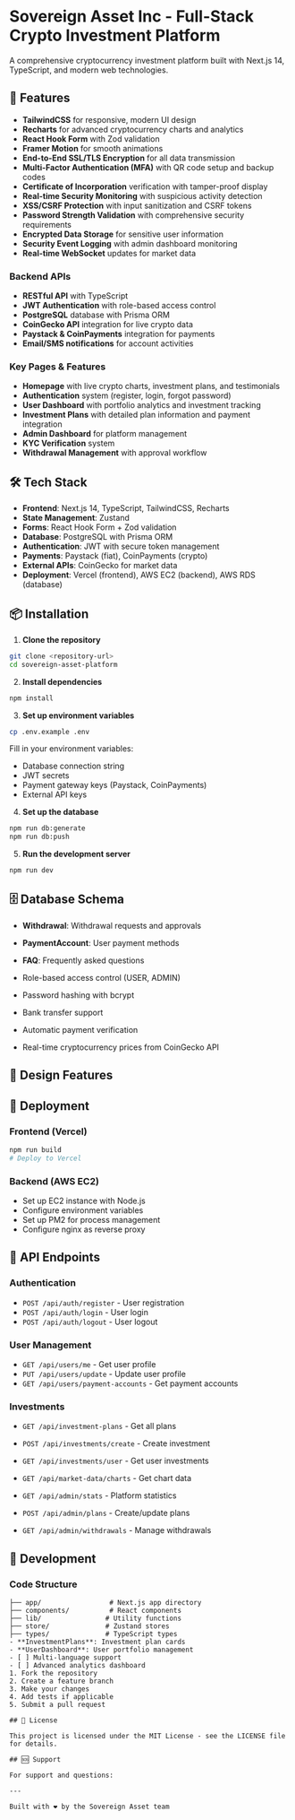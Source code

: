 # Sovereign Asset Inc - Full-Stack Crypto Investment Platform

A comprehensive cryptocurrency investment platform built with Next.js 14, TypeScript, and modern web technologies.

## 🚀 Features

- **TailwindCSS** for responsive, modern UI design
- **Recharts** for advanced cryptocurrency charts and analytics
- **React Hook Form** with Zod validation
- **Framer Motion** for smooth animations
- **End-to-End SSL/TLS Encryption** for all data transmission
- **Multi-Factor Authentication (MFA)** with QR code setup and backup codes
- **Certificate of Incorporation** verification with tamper-proof display
- **Real-time Security Monitoring** with suspicious activity detection
- **XSS/CSRF Protection** with input sanitization and CSRF tokens
- **Password Strength Validation** with comprehensive security requirements
- **Encrypted Data Storage** for sensitive user information
- **Security Event Logging** with admin dashboard monitoring
- **Real-time WebSocket** updates for market data

### Backend APIs

- **RESTful API** with TypeScript
- **JWT Authentication** with role-based access control
- **PostgreSQL** database with Prisma ORM
- **CoinGecko API** integration for live crypto data
- **Paystack & CoinPayments** integration for payments
- **Email/SMS notifications** for account activities

### Key Pages & Features

- **Homepage** with live crypto charts, investment plans, and testimonials
- **Authentication** system (register, login, forgot password)
- **User Dashboard** with portfolio analytics and investment tracking
- **Investment Plans** with detailed plan information and payment integration
- **Admin Dashboard** for platform management
- **KYC Verification** system
- **Withdrawal Management** with approval workflow

## 🛠 Tech Stack

- **Frontend**: Next.js 14, TypeScript, TailwindCSS, Recharts
- **State Management**: Zustand
- **Forms**: React Hook Form + Zod validation
- **Database**: PostgreSQL with Prisma ORM
- **Authentication**: JWT with secure token management
- **Payments**: Paystack (fiat), CoinPayments (crypto)
- **External APIs**: CoinGecko for market data
- **Deployment**: Vercel (frontend), AWS EC2 (backend), AWS RDS (database)

## 📦 Installation

1. **Clone the repository**

```bash
git clone <repository-url>
cd sovereign-asset-platform
```

2. **Install dependencies**

```bash
npm install
```

3. **Set up environment variables**

```bash
cp .env.example .env
```

Fill in your environment variables:

- Database connection string
- JWT secrets
- Payment gateway keys (Paystack, CoinPayments)
- External API keys

4. **Set up the database**

```bash
npm run db:generate
npm run db:push
```

5. **Run the development server**

```bash
npm run dev
```

## 🗄 Database Schema

- **Withdrawal**: Withdrawal requests and approvals
- **PaymentAccount**: User payment methods
- **FAQ**: Frequently asked questions
- Role-based access control (USER, ADMIN)
- Password hashing with bcrypt

- Bank transfer support
- Automatic payment verification
- Real-time cryptocurrency prices from CoinGecko API

## 🎨 Design Features

## 🚀 Deployment

### Frontend (Vercel)

```bash
npm run build
# Deploy to Vercel
```

### Backend (AWS EC2)

- Set up EC2 instance with Node.js
- Configure environment variables
- Set up PM2 for process management
- Configure nginx as reverse proxy

## 📝 API Endpoints

### Authentication

- `POST /api/auth/register` - User registration
- `POST /api/auth/login` - User login
- `POST /api/auth/logout` - User logout

### User Management

- `GET /api/users/me` - Get user profile
- `PUT /api/users/update` - Update user profile
- `GET /api/users/payment-accounts` - Get payment accounts

### Investments

- `GET /api/investment-plans` - Get all plans
- `POST /api/investments/create` - Create investment
- `GET /api/investments/user` - Get user investments

- `GET /api/market-data/charts` - Get chart data
- `GET /api/admin/stats` - Platform statistics
- `POST /api/admin/plans` - Create/update plans
- `GET /api/admin/withdrawals` - Manage withdrawals

## 🔧 Development

### Code Structure

```
├── app/                 # Next.js app directory
├── components/          # React components
├── lib/                # Utility functions
├── store/              # Zustand stores
├── types/              # TypeScript types
- **InvestmentPlans**: Investment plan cards
- **UserDashboard**: User portfolio management
- [ ] Multi-language support
- [ ] Advanced analytics dashboard
1. Fork the repository
2. Create a feature branch
3. Make your changes
4. Add tests if applicable
5. Submit a pull request

## 📄 License

This project is licensed under the MIT License - see the LICENSE file for details.

## 🆘 Support

For support and questions:

---

Built with ❤️ by the Sovereign Asset team
```

